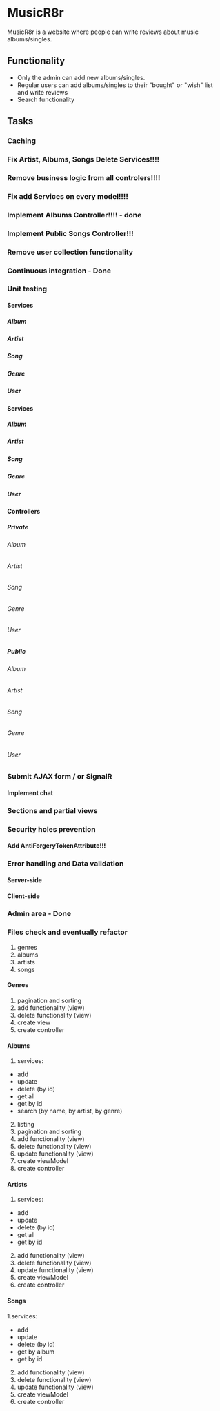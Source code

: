 # MusicR8r

MusicR8r is a website where people can write reviews about music albums/singles.

## Functionality

- Only the admin can add new albums/singles.
- Regular users can add albums/singles to their "bought" or "wish" list and write reviews
- Search functionality

## Tasks

### Caching
### Fix Artist, Albums, Songs Delete Services!!!!
### Remove business logic from all controlers!!!!
### Fix add Services on every model!!!!
### Implement Albums Controller!!!! - done
### Implement Public Songs Controller!!!

### Remove user collection functionality





### Continuous integration - Done

### Unit testing
#### Services
##### Album
##### Artist
##### Song
##### Genre
##### User

#### Services
##### Album
##### Artist
##### Song
##### Genre
##### User

#### Controllers
##### Private
###### Album
###### Artist
###### Song
###### Genre
###### User

##### Public
###### Album
###### Artist
###### Song
###### Genre
###### User

### Submit AJAX form / or SignalR
#### Implement chat

### Sections and partial views

### Security holes prevention
#### Add AntiForgeryTokenAttribute!!!

### Error handling and Data validation
#### Server-side
#### Client-side

### Admin area - Done

### Files check and eventually refactor

1) genres
2) albums
3) artists
4) songs
#### Genres
1. pagination and sorting
2. add functionality (view)
3. delete functionality (view)
4. create view
5. create controller
#### Albums
1. services:
- add
- update
- delete (by id)
- get all
- get by id
- search (by name, by artist, by genre)
2. listing
3. pagination and sorting
4. add functionality (view)
5. delete functionality (view)
6. update functionality (view)
7. create viewModel
8. create controller
#### Artists
1. services:
- add
- update
- delete (by id)
- get all
- get by id
2. add functionality (view)
3. delete functionality (view)
4. update functionality (view)
5. create viewModel
6. create controller
#### Songs
1.services:
- add
- update
- delete (by id)
- get by album
- get by id
2. add functionality (view)
3. delete functionality (view)
4. update functionality (view)
5. create viewModel
6. create controller

